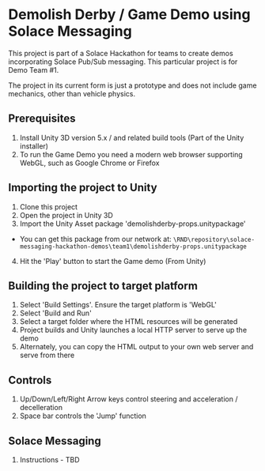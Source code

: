 # Demolish Derby / Game Demo using Solace Messaging
This project is part of a Solace Hackathon for teams to create demos incorporating Solace Pub/Sub messaging.  This particular project is for Demo Team #1.

The project in its current form is just a prototype and does not include game mechanics, other than vehicle physics.

## Prerequisites
1. Install Unity 3D version 5.x / and related build tools (Part of the Unity installer)
2. To run the Game Demo you need a modern web browser supporting WebGL, such as Google Chrome or Firefox

## Importing the project to Unity
1. Clone this project
2. Open the project in Unity 3D
3. Import the Unity Asset package 'demolishderby-props.unitypackage'
  * You can get this package from our network at:
  ```\RND\repository\solace-messaging-hackathon-demos\team1\demolishderby-props.unitypackage```
  
4. Hit the 'Play' button to start the Game demo (From Unity)

## Building the project to target platform
1. Select 'Build Settings'.  Ensure the target platform is 'WebGL'
2. Select 'Build and Run'
3. Select a target folder where the HTML resources will be generated
4. Project builds and Unity launches a local HTTP server to serve up the demo
5. Alternately, you can copy the HTML output to your own web server and serve from there

## Controls
1. Up/Down/Left/Right Arrow keys control steering and acceleration / decelleration
2. Space bar controls the 'Jump' function

## Solace Messaging
1. Instructions - TBD

